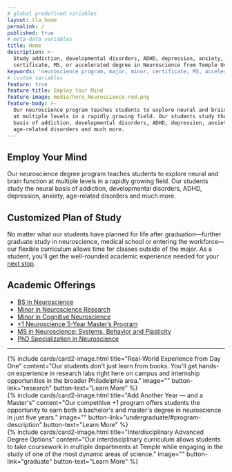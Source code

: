 ```yaml
---
# global predefined variables
layout: tla_home
permalink: /
published: true
# meta-data variables
title: Home
description: >-
  Study addiction, developmental disorders, ADHD, depression, anxiety, and so much more: earn a major, minor,
  certificate, MS, or accelerated degree in Neuroscience from Temple University’s College of Liberal Arts.
keywords: 'neuroscience program, major, minor, certificate, MS, accelerated degree'
# custom variables
feature: true
feature-title: Employ Your Mind
feature-image: media/hero_Neuroscience-red.png
feature-body: >-
  Our neuroscience program teaches students to explore neural and brain function
  at multiple levels in a rapidly growing field. Our students study the neural
  basis of addiction, developmental disorders, ADHD, depression, anxiety,
  age-related disorders and much more.
---
```

## Employ Your Mind
Our neuroscience degree program teaches students to explore neural and brain function at multiple levels in a rapidly growing field. Our students study the neural basis of addiction, developmental disorders, ADHD, depression, anxiety, age-related disorders and much more.

## Customized Plan of Study
No matter what our students have planned for life after graduation—further graduate study in neuroscience, medical school or entering the workforce—our flexible curriculum allows time for classes outside of the major. As a student, you’ll get the well-rounded academic experience needed for your [next stop](https://www.cla.temple.edu/neuroscience/next-stops/).

## Academic Offerings
- [BS in Neuroscience](/neuroscience/undergraduate#bs-in-neuroscience)
- [Minor in Neuroscience Research](/neuroscience/undergraduate#minor-in-neuroscience-research)
- [Minor in Cognitive Neuroscience](/neuroscience/undergraduate#minor-in-cognitive-neuroscience)
- [+1 Neuroscience 5-Year Master’s Program](/neuroscience/undergraduate#1-neuroscience-5-year-masters-program)
- [MS in Neuroscience: Systems, Behavior and Plasticity](/neuroscience/graduate#ms-in-neuroscience)
- [PhD Specialization in Neuroscience](/neuroscience/graduate#phd-specialization-in-neuroscience)

___

<div class="row row-wide">
  <div class="col m12 l4">{% include cards/card2-image.html
    title="Real-World Experience from Day One"
    content="Our students don't just learn from books. You'll get hands-on experience in research labs right here on campus and internship opportunities in the broader Philadelphia area."
    image=""
    button-link="research"
    button-text="Learn More" %}
  </div>
  <div class="row row-wide">
    <div class="col m12 l4">{% include cards/card2-image.html
      title="Add Another Year — and a Master's"
      content="Our competitive +1 program offers students the opportunity to earn both a bachelor's and master's degree in neuroscience in just five years."
      image=""
      button-link="undergraduate/#program-description"
      button-text="Learn More" %}
    </div>
    <div class="row row-wide">
      <div class="col m12 l4">{% include cards/card2-image.html
        title="Interdisciplinary Advanced Degree Options"
        content="Our interdisciplinary curriculum allows students to take coursework in multiple departments at Temple while engaging in the study of one of the most dynamic areas of science."
        image=""
        button-link="graduate"
        button-text="Learn More" %}
      </div>
</div>
